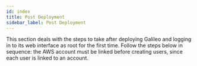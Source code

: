 ```yaml
---
id: index
title: Post Deployment
sidebar_label: Post Deployment
---
```


This section deals with the steps to take after deploying Galileo and
logging in to its web interface as root for the first time. Follow the
steps below in sequence: the AWS account must be linked before creating
users, since each user is linked to an account.
